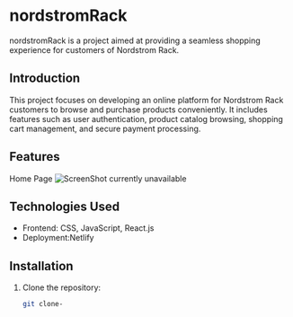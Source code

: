 # nordstromRack

nordstromRack is a project aimed at providing a seamless shopping experience for customers of Nordstrom Rack.

## Introduction

This project focuses on developing an online platform for Nordstrom Rack customers to browse and purchase products conveniently. It includes features such as user authentication, product catalog browsing, shopping cart management, and secure payment processing.

## Features
  Home Page
![ScreenShot currently unavailable]( https://i.postimg.cc/QNJhwbVj/Home-page.png)
## Technologies Used

- Frontend: CSS, JavaScript, React.js
- Deployment:Netlify

## Installation

1. Clone the repository:
   ```bash
   git clone-

